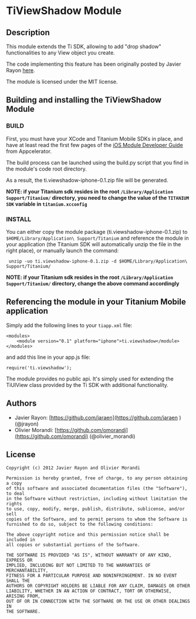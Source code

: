 # TiViewShadow Module

## Description

This module extends the Ti SDK, allowing to add "drop shadow" functionalities to any View object you create.

The code implementing this feature has been originally posted by Javier Rayon [here](http://developer.appcelerator.com/question/130784/trick-drop-real-shadows-in-titanium-ios). 

The module is licensed under the MIT license.

## Building and installing the TiViewShadow Module ##

### BUILD ###

First, you must have your XCode and Titanium Mobile SDKs in place, and have at least read the first few pages of the [iOS Module Developer Guide](https://wiki.appcelerator.org/display/guides/iOS+Module+Development+Guide) from Appcelerator.

The build process can be launched using the build.py script that you find in the module's code root directory. 

As a result, the ti.viewshadow-iphone-0.1.zip file will be generated. 

**NOTE: if your Titanium sdk resides in the root `/Library/Application Support/Titanium/` directory, you need to change the value of the `TITANIUM SDK` variable in `titanium.xcconfig`**


### INSTALL ###
You can either copy the module package (ti.viewshadow-iphone-0.1.zip) to `$HOME/Library/Application\ Support/Titanium` and reference the module in your application (the Titanium SDK will automatically unzip the file in the right place), or manually launch the command:

     unzip -uo ti.viewshadow-iphone-0.1.zip -d $HOME/Library/Application\ Support/Titanium/


**NOTE: if your Titanium sdk resides in the root `/Library/Application Support/Titanium/` directory, change the above command accordingly**

## Referencing the module in your Titanium Mobile application ##

Simply add the following lines to your `tiapp.xml` file:
    
    <modules>
        <module version="0.1" platform="iphone">ti.viewshadow</module> 
    </modules>

and add this line in your app.js file:

	require('ti.viewshadow');

The module provides no public api. It's simply used for extending the TiUIView class provided by the Ti SDK with additional functionality.

## Authors
* Javier Rayon: [https://github.com/jaraen](https://github.com/jaraen ) (@jrayon)
* Olivier Morandi: [https://github.com/omorandi](https://github.com/omorandi) (@olivier_morandi)


## License

    Copyright (c) 2012 Javier Rayon and Olivier Morandi

    Permission is hereby granted, free of charge, to any person obtaining a copy
    of this software and associated documentation files (the "Software"), to deal
    in the Software without restriction, including without limitation the rights
    to use, copy, modify, merge, publish, distribute, sublicense, and/or sell
    copies of the Software, and to permit persons to whom the Software is
    furnished to do so, subject to the following conditions:

    The above copyright notice and this permission notice shall be included in
    all copies or substantial portions of the Software.

    THE SOFTWARE IS PROVIDED "AS IS", WITHOUT WARRANTY OF ANY KIND, EXPRESS OR
    IMPLIED, INCLUDING BUT NOT LIMITED TO THE WARRANTIES OF MERCHANTABILITY,
    FITNESS FOR A PARTICULAR PURPOSE AND NONINFRINGEMENT. IN NO EVENT SHALL THE
    AUTHORS OR COPYRIGHT HOLDERS BE LIABLE FOR ANY CLAIM, DAMAGES OR OTHER
    LIABILITY, WHETHER IN AN ACTION OF CONTRACT, TORT OR OTHERWISE, ARISING FROM,
    OUT OF OR IN CONNECTION WITH THE SOFTWARE OR THE USE OR OTHER DEALINGS IN
    THE SOFTWARE.